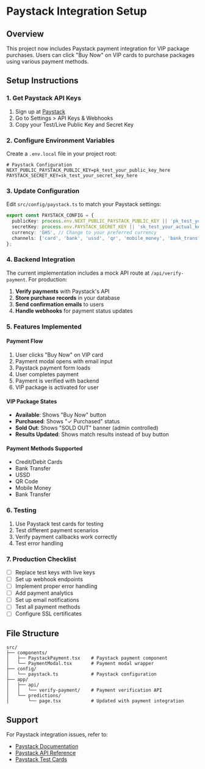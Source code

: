 # Paystack Integration Setup

## Overview
This project now includes Paystack payment integration for VIP package purchases. Users can click "Buy Now" on VIP cards to purchase packages using various payment methods.

## Setup Instructions

### 1. Get Paystack API Keys
1. Sign up at [Paystack](https://paystack.com)
2. Go to Settings > API Keys & Webhooks
3. Copy your Test/Live Public Key and Secret Key

### 2. Configure Environment Variables
Create a `.env.local` file in your project root:

```env
# Paystack Configuration
NEXT_PUBLIC_PAYSTACK_PUBLIC_KEY=pk_test_your_public_key_here
PAYSTACK_SECRET_KEY=sk_test_your_secret_key_here
```

### 3. Update Configuration
Edit `src/config/paystack.ts` to match your Paystack settings:

```typescript
export const PAYSTACK_CONFIG = {
  publicKey: process.env.NEXT_PUBLIC_PAYSTACK_PUBLIC_KEY || 'pk_test_your_actual_key',
  secretKey: process.env.PAYSTACK_SECRET_KEY || 'sk_test_your_actual_key',
  currency: 'GHS', // Change to your preferred currency
  channels: ['card', 'bank', 'ussd', 'qr', 'mobile_money', 'bank_transfer']
};
```

### 4. Backend Integration
The current implementation includes a mock API route at `/api/verify-payment`. For production:

1. **Verify payments** with Paystack's API
2. **Store purchase records** in your database
3. **Send confirmation emails** to users
4. **Handle webhooks** for payment status updates

### 5. Features Implemented

#### Payment Flow
1. User clicks "Buy Now" on VIP card
2. Payment modal opens with email input
3. Paystack payment form loads
4. User completes payment
5. Payment is verified with backend
6. VIP package is activated for user

#### VIP Package States
- **Available**: Shows "Buy Now" button
- **Purchased**: Shows "✓ Purchased" status
- **Sold Out**: Shows "SOLD OUT" banner (admin controlled)
- **Results Updated**: Shows match results instead of buy button

#### Payment Methods Supported
- Credit/Debit Cards
- Bank Transfer
- USSD
- QR Code
- Mobile Money
- Bank Transfer

### 6. Testing
1. Use Paystack test cards for testing
2. Test different payment scenarios
3. Verify payment callbacks work correctly
4. Test error handling

### 7. Production Checklist
- [ ] Replace test keys with live keys
- [ ] Set up webhook endpoints
- [ ] Implement proper error handling
- [ ] Add payment analytics
- [ ] Set up email notifications
- [ ] Test all payment methods
- [ ] Configure SSL certificates

## File Structure
```
src/
├── components/
│   ├── PaystackPayment.tsx    # Paystack payment component
│   └── PaymentModal.tsx       # Payment modal wrapper
├── config/
│   └── paystack.ts            # Paystack configuration
├── app/
│   ├── api/
│   │   └── verify-payment/    # Payment verification API
│   └── predictions/
│       └── page.tsx           # Updated with payment integration
```

## Support
For Paystack integration issues, refer to:
- [Paystack Documentation](https://paystack.com/docs)
- [Paystack API Reference](https://paystack.com/docs/api)
- [Paystack Test Cards](https://paystack.com/docs/payments/test-payments)
